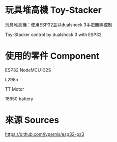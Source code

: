 # 玩具堆高機 Toy-Stacker
玩具堆高機：使用ESP32並以dualshock 3手把無線控制

Toy-Stacker control by dualshock 3 with ESP32

# 使用的零件 Component
  ESP32 NodeMCU-32S
  
  L298n

  TT Motor
  
  18650 battery

# 來源 Sources
https://github.com/jvpernis/esp32-ps3
